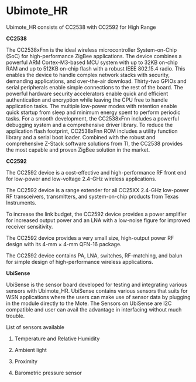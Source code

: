 # Ubimote_HR

Ubimote_HR consists of CC2538 with CC2592 for High Range

**CC2538**

The CC2538xFnn is the ideal wireless microcontroller System-on-Chip (SoC) for high-performance ZigBee applications. The device combines a powerful ARM Cortex-M3-based MCU system with up to 32KB on-chip RAM and up to 512KB on-chip flash with a robust IEEE 802.15.4 radio. This enables the device to handle complex network stacks with security, demanding applications, and over-the-air download. Thirty-two GPIOs and serial peripherals enable simple connections to the rest of the board. The powerful hardware security accelerators enable quick and efficient authentication and encryption while leaving the CPU free to handle application tasks. The multiple low-power modes with retention enable quick startup from sleep and minimum energy spent to perform periodic tasks. For a smooth development, the CC2538xFnn includes a powerful debugging system and a comprehensive driver library. To reduce the application flash footprint, CC2538xFnn ROM includes a utility function library and a serial boot loader. Combined with the robust and comprehensive Z-Stack software solutions from TI, the CC2538 provides the most capable and proven ZigBee solution in the market.

**CC2592**

The CC2592 device is a cost-effective and high-performance RF front end for low-power and low-voltage 2.4-GHz wireless applications.

The CC2592 device is a range extender for all CC25XX 2.4-GHz low-power RF transceivers, transmitters, and system-on-chip products from Texas Instruments.

To increase the link budget, the CC2592 device provides a power amplifier for increased output power and an LNA with a low-noise figure for improved receiver sensitivity.

The CC2592 device provides a very small size, high-output power RF design with its 4-mm × 4-mm QFN-16 package.

The CC2592 device contains PA, LNA, switches, RF-matching, and balun for simple design of high-performance wireless applications.

**UbiSense**

UbiSense is the sensor board developed for testing and integrating various sensors with Ubimote_HR. UbiSense contains various sensors that suits for WSN applications where the users can make use of sensor data by plugging in the module directly to the Mote. The Sensors on UbiSense are I2C compatible and user can avail the advantage in interfacing without much trouble.


List of sensors available 

1. Temperature and Relative Humidity
 
2. Ambient light

3. Proximity

4. Barometric pressure sensor






 





